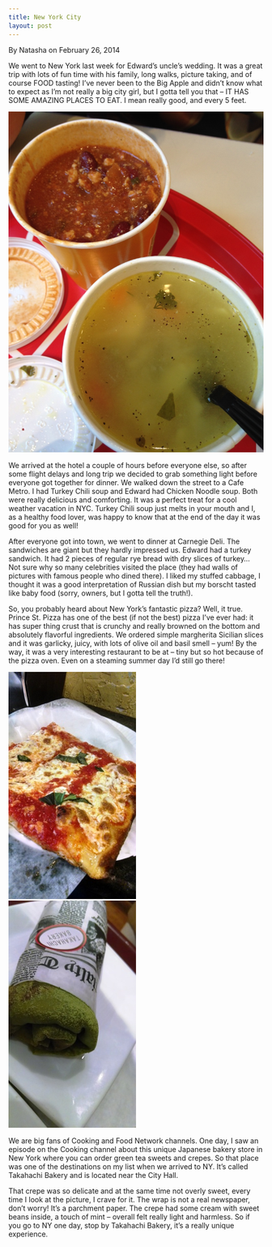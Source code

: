 ```yaml
---
title: New York City
layout: post
---
```


By Natasha on February 26, 2014

We went to New York last week for Edward’s uncle’s wedding. It was a
great trip with lots of fun time with his family, long walks, picture
taking, and of course FOOD tasting! I’ve never been to the Big Apple and
didn’t know what to expect as I’m not really a big city girl, but I
gotta tell you that – IT HAS SOME AMAZING PLACES TO EAT. I mean really
good, and every 5 feet.

![Soup](/img/image-1399850139969.png)

We arrived at the hotel a couple of hours before everyone else, so after
some flight delays and long trip we decided to grab something light
before everyone got together for dinner. We walked down the street to a
Cafe Metro. I had Turkey Chili soup and Edward had Chicken Noodle soup.
Both were really delicious and comforting. It was a perfect treat for a
cool weather vacation in NYC. Turkey Chili soup just melts in your mouth
and I, as a healthy food lover, was happy to know that at the end of the
day it was good for you as well!

After everyone got into town, we went to dinner at Carnegie Deli. The
sandwiches are giant but they hardly impressed us. Edward had a turkey
sandwich. It had 2 pieces of regular rye bread with dry slices of
turkey… Not sure why so many celebrities visited the place (they had
walls of pictures with famous people who dined there). I liked my
stuffed cabbage, I thought it was a good interpretation of Russian dish
but my borscht tasted like baby food (sorry, owners, but I gotta tell
the truth!).

So, you probably heard about New York’s fantastic pizza? Well, it true.
Prince St. Pizza has one of the best (if not the best) pizza I’ve ever
had: it has super thing crust that is crunchy and really browned on the
bottom and absolutely flavorful ingredients. We ordered simple
margherita Sicilian slices and it was garlicky, juicy, with lots of
olive oil and basil smell – yum! By the way, it was a very interesting
restaurant to be at – tiny but so hot because of the pizza oven. Even on
a steaming summer day I’d still go there!

![Prince St. Pizza](/img/image-1399850145173.png)
![Takahachi Crepe](/img/image-1399850160942.png)

We are big fans of Cooking and Food Network channels. One day, I saw an
episode on the Cooking channel about this unique Japanese bakery store
in New York where you can order green tea sweets and crepes. So that
place was one of the destinations on my list when we arrived to NY. It’s
called Takahachi Bakery and is located near the City Hall.

That crepe was so delicate and at the same time not overly sweet, every
time I look at the picture, I crave for it. The wrap is not a real
newspaper, don’t worry! It’s a parchment paper. The crepe had some cream
with sweet beans inside, a touch of mint – overall felt really light and
harmless. So if you go to NY one day, stop by Takahachi Bakery, it’s a
really unique experience.
